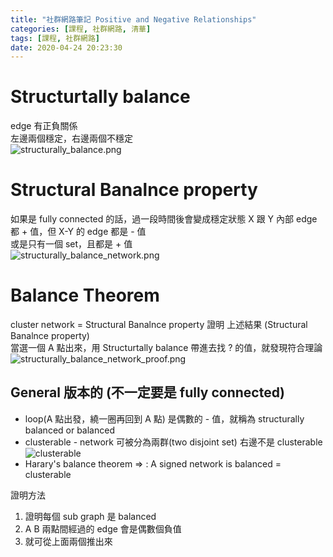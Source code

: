 ```yaml
---
title: "社群網路筆記 Positive and Negative Relationships"
categories: [課程, 社群網路, 清華]
tags: [課程, 社群網路]
date: 2020-04-24 20:23:30
---
```


# Structurtally balance
edge 有正負關係  
左邊兩個穩定，右邊兩個不穩定  
![structurally_balance.png](https://images.sappy.tw/Social_Network/正負關係/structurally_balance.png)  

# Structural Banalnce property
如果是 fully connected 的話，過一段時間後會變成穩定狀態
X 跟 Y 內部 edge 都 + 值，但 X-Y 的 edge 都是 - 值  
或是只有一個 set，且都是 + 值  
![structurally_balance_network.png](https://images.sappy.tw/Social_Network/正負關係/structurally_balance_network.png)

# Balance Theorem
cluster network = Structural Banalnce property
證明 上述結果 (Structural Banalnce property)  
當選一個 A 點出來，用 Structurtally balance 帶進去找 ? 的值，就發現符合理論  
![structurally_balance_network_proof.png](https://images.sappy.tw/Social_Network/正負關係/structurally_balance_network_proof.png)

## General 版本的 (不一定要是 fully connected)
* loop(A 點出發，繞一圈再回到 A 點) 是偶數的 - 值，就稱為 structurally balanced or balanced
* clusterable - network 可被分為兩群(two disjoint set)
  右邊不是 clusterable   
  ![clusterable](https://images.sappy.tw/Social_Network/正負關係/clusterable.png)
* Harary's balance theorem => : A signed network is balanced = clusterable  

證明方法
1. 證明每個 sub graph 是 balanced
2. A B 兩點間經過的 edge 會是偶數個負值
3. 就可從上面兩個推出來